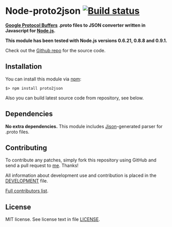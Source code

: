 Node-proto2json [![Build status][Build status image]][Build status URL]
=======================================================================

**[Google Protocol Buffers] .proto files to JSON converter written in Javascript for [Node.js].**

**This module has been tested with Node.js versions 0.6.21, 0.8.8 and 0.9.1.**

Check out the [Github repo] for the source code.

[Google Protocol Buffers]: http://ubjson.org/
[Node.js]: http://nodejs.org/
[Build status image]: https://secure.travis-ci.org/Sannis/node-proto2json.png?branch=master
[Build status URL]: http://travis-ci.org/Sannis/node-proto2json

[Github repo]: https://github.com/Sannis/node-proto2json


Installation
------------

You can install this module via [npm]:

    $> npm install proto2json

Also you can build latest source code from repository, see below.

[npm]: https://github.com/isaacs/npm


Dependencies
------------

**No extra dependencies.** This module includes [Jison]-generated parser for .proto files.

[jison]: https://github.com/zaach/jison


Contributing
------------

To contribute any patches, simply fork this repository using GitHub
and send a pull request to [me](https://github.com/Sannis). Thanks!

All information about development use and contribution is placed in the [DEVELOPMENT] file.

[Full contributors list](https://github.com/Sannis/node-proto2json/contributors).

[DEVELOPMENT]: https://github.com/Sannis/node-proto2json/blob/master/DEVELOPMENT.markdown


License
-------

MIT license. See license text in file [LICENSE](https://github.com/Sannis/node-ubjson/blob/master/LICENSE).
